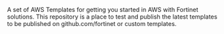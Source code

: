 A set of AWS Templates for getting you started in AWS with Fortinet solutions. This repository is a place to test and publish the latest templates to be published on github.com/fortinet or custom templates. 
